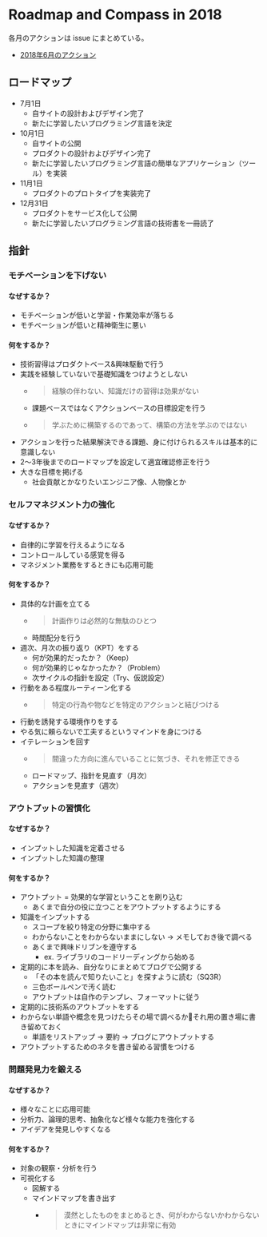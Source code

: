 # Roadmap and Compass in 2018

各月のアクションは issue にまとめている。

- [2018年6月のアクション](https://github.com/SotaSuzuki/roadmap-compass-2018/issues)

## ロードマップ

- 7月1日
  - 自サイトの設計およびデザイン完了
  - 新たに学習したいプログラミング言語を決定
- 10月1日
  - 自サイトの公開
  - プロダクトの設計およびデザイン完了
  - 新たに学習したいプログラミング言語の簡単なアプリケーション（ツール）を実装
- 11月1日
  - プロダクトのプロトタイプを実装完了
- 12月31日
  - プロダクトをサービス化して公開
  - 新たに学習したいプログラミング言語の技術書を一冊読了

## 指針

### モチベーションを下げない

#### なぜするか？
- モチベーションが低いと学習・作業効率が落ちる
- モチベーションが低いと精神衛生に悪い

#### 何をするか？
- 技術習得はプロダクトベース&興味駆動で行う
- 実践を経験していないで基礎知識をつけようとしない
  - > 経験の伴わない、知識だけの習得は効果がない
  - 課題ベースではなくアクションベースの目標設定を行う
  - > 学ぶために構築するのであって、構築の方法を学ぶのではない
- アクションを行った結果解決できる課題、身に付けられるスキルは基本的に意識しない
- 2〜3年後までのロードマップを設定して適宜確認修正を行う
- 大きな目標を掲げる
  - 社会貢献とかなりたいエンジニア像、人物像とか

### セルフマネジメント力の強化

#### なぜするか？
- 自律的に学習を行えるようになる
- コントロールしている感覚を得る
- マネジメント業務をするときにも応用可能
#### 何をするか？
- 具体的な計画を立てる
  - > 計画作りは必然的な無駄のひとつ
  - 時間配分を行う
- 週次、月次の振り返り（KPT）をする
  - 何が効果的だったか？（Keep）
  - 何が効果的じゃなかったか？（Problem）
  - 次サイクルの指針を設定（Try、仮説設定）
- 行動をある程度ルーティーン化する
  - > 特定の行為や物などを特定のアクションと結びつける
- 行動を誘発する環境作りをする
- やる気に頼らないで工夫するというマインドを身につける
- イテレーションを回す
  - > 間違った方向に進んでいることに気づき、それを修正できる
  - ロードマップ、指針を見直す（月次）
  - アクションを見直す（週次）

### アウトプットの習慣化

#### なぜするか？
- インプットした知識を定着させる
- インプットした知識の整理
#### 何をするか？
- アウトプット = 効果的な学習ということを刷り込む
  - あくまで自分の役に立つことをアウトプットするようにする
- 知識をインプットする
  - スコープを絞り特定の分野に集中する
  - わからないことをわからないままにしない → メモしておき後で調べる
  - あくまで興味ドリブンを遵守する
    - ex. ライブラリのコードリーディングから始める
- 定期的に本を読み、自分なりにまとめてブログで公開する
  - 「その本を読んで知りたいこと」を探すように読む（SQ3R）
  - 三色ボールペンで汚く読む
  - アウトプットは自作のテンプレ、フォーマットに従う
- 定期的に技術系のアウトプットをする
- わからない単語や概念を見つけたらその場で調べるかそれ用の置き場に書き留めておく
  - 単語をリストアップ → 要約 → ブログにアウトプットする
- アウトプットするためのネタを書き留める習慣をつける

### 問題発見力を鍛える

#### なぜするか？
- 様々なことに応用可能
- 分析力、論理的思考、抽象化など様々な能力を強化する
- アイデアを発見しやすくなる
#### 何をするか？
- 対象の観察・分析を行う
- 可視化する
  - 図解する
  - マインドマップを書き出す
    - > 漠然としたものをまとめるとき、何がわからないかわからないときにマインドマップは非常に有効
